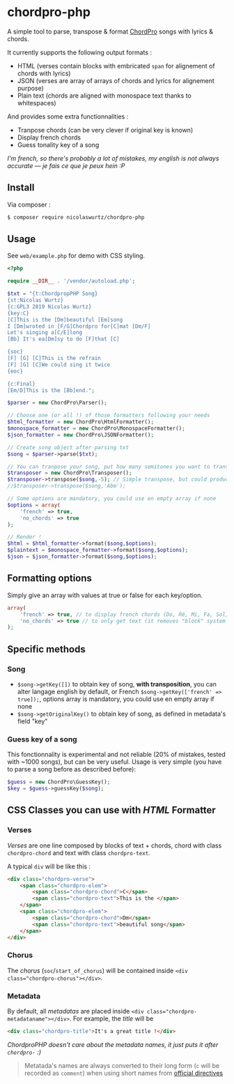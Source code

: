 # chordpro-php

A simple tool to parse, transpose & format [ChordPro](https://www.chordpro.org) songs with lyrics & chords.

It currently supports the following output formats :
- HTML (verses contain blocks with embricated `span` for alignement of chords with lyrics)
- JSON (verses are array of arrays of chords and lyrics for alignement purpose)
- Plain text (chords are aligned with monospace text thanks to whitespaces)

And provides some extra functionnalities :
- Tranpose chords (can be very clever if original key is known)
- Display french chords
- Guess tonality key of a song

_I'm french, so there's probably a lot of mistakes, my english is not always accurate — je fais ce que je peux hein :P_

## Install

Via composer :

``` bash
$ composer require nicolaswurtz/chordpro-php
```

## Usage

See `web/example.php` for demo with CSS styling.

``` php
<?php

require __DIR__ . '/vendor/autoload.php';

$txt = "{t:ChordpropPHP Song}
{st:Nicolas Wurtz}
{c:GPL3 2019 Nicolas Wurtz}
{key:C}
[C]This is the [Dm]beautiful [Em]song
I [Dm]wroted in [F/G]Chordpro for[C]mat [Dm/F]
Let's singing a[C/E]long
[Bb] It's ea[Dm]sy to do [F]that [C]

{soc}
[F] [G] [C]This is the refrain
[F] [G] [C]We could sing it twice
{eoc}

{c:Final}
[Em/D]This is the [Bb]end.";

$parser = new ChordPro\Parser();

// Choose one (or all !) of those formatters following your needs
$html_formatter = new ChordPro\HtmlFormatter();
$monospace_formatter = new ChordPro\MonospaceFormatter();
$json_formatter = new ChordPro\JSONFormatter();

// Create song object after parsing txt
$song = $parser->parse($txt);

// You can tranpose your song, put how many semitones you want to transpose in second argument OR desired key (only if metadata "key" is defined)
$transposer = new ChordPro\Transposer();
$transposer->transpose($song,-5); // Simple transpose, but could produce some musical errors (sharp instead of flat)
//$transposer->transpose($song,'Abm');

// Some options are mandatory, you could use en empty array if none
$options = array(
    'french' => true,
    'no_chords' => true
);

// Render !
$html = $html_formatter->format($song,$options);
$plaintext = $monospace_formatter->format($song,$options);
$json = $json_formatter->format($song,$options);
```

## Formatting options
Simply give an array with values at true or false for each key/option.
``` php
array(
    'french' => true, // to display french chords (Do, Ré, Mi, Fa, Sol, La, Si, Do), including Song Key.
    'no_chords' => true // to only get text (it removes "block" system for chords alignements)
);
```

## Specific methods

### Song
- `$song->getKey([])` to obtain key of song, **with transposition**, you can alter langage english by default, or French ```$song->getKey(['french' => true]);```, options array is mandatory, you could use en empty array if none
- `$song->getOriginalKey()` to obtain key of song, as defined in metadata's field "key"

### Guess key of a song
This fonctionnality is experimental and not reliable (20% of mistakes, tested with ~1000 songs), but can be very useful.
Usage is very simple (you have to parse a song before as described before):
``` php
$guess = new ChordPro\GuessKey();
$key = $guess->guessKey($song);
```

## CSS Classes you can use with _HTML_ Formatter

### Verses
_Verses_ are one line composed by blocks of text + chords, chord with class `chordpro-chord` and text with class `chordpro-text`.

A typical `div` will be like this :
``` html
<div class="chordpro-verse">
    <span class="chordpro-elem">
        <span class="chordpro-chord">C</span>
        <span class="chordpro-text">This is the </span>
    </span>
    <span class="chordpro-elem">
        <span class="chordpro-chord">Dm</span>
        <span class="chordpro-text">beautiful song</span>
    </span>
</div>
```

### Chorus
The _chorus_ (`soc`/`start_of_chorus`) will be contained inside ```<div class="chordpro-chorus"></div>```.

### Metadata
By default, all _metadatas_ are placed inside ```<div class="chordpro-metadataname"></div>```.
For example, the _title_ will be
``` html
<div class="chordpro-title">It's a great title !</div>
```
_ChordproPHP doesn't care about the metadata names, it just puts it after `chordpro-` :)_
> Metatada's names are always converted to their long form (`c` will be recorded as `comment`) when using short names from [official directives](https://www.chordpro.org/chordpro/ChordPro-Directives.html)
